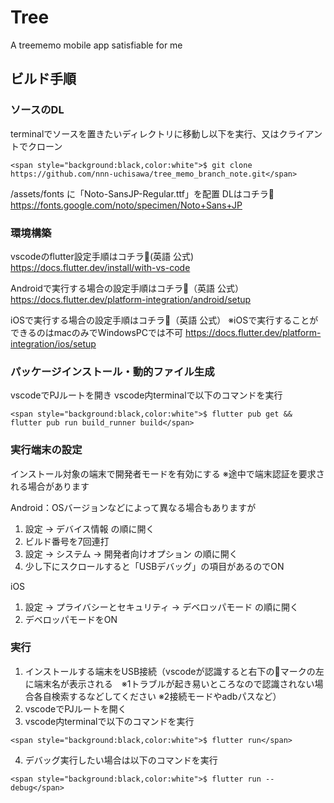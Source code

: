 # Tree

A treememo mobile app satisfiable for me

## ビルド手順

### ソースのDL

terminalでソースを置きたいディレクトリに移動し以下を実行、又はクライアントでクローン
```
<span style="background:black,color:white">$ git clone https://github.com/nnn-uchisawa/tree_memo_branch_note.git</span>
```
/assets/fonts
に「Noto-SansJP-Regular.ttf」を配置
DLはコチラ💁
https://fonts.google.com/noto/specimen/Noto+Sans+JP

### 環境構築

vscodeのflutter設定手順はコチラ💁(英語 公式)
https://docs.flutter.dev/install/with-vs-code

Androidで実行する場合の設定手順はコチラ💁（英語 公式）
https://docs.flutter.dev/platform-integration/android/setup

iOSで実行する場合の設定手順はコチラ💁（英語 公式）
※iOSで実行することができるのはmacのみでWindowsPCでは不可
https://docs.flutter.dev/platform-integration/ios/setup

### パッケージインストール・動的ファイル生成

vscodeでPJルートを開き
vscode内terminalで以下のコマンドを実行

```
<span style="background:black,color:white">$ flutter pub get && flutter pub run build_runner build</span>
```

### 実行端末の設定

インストール対象の端末で開発者モードを有効にする
※途中で端末認証を要求される場合があります

Android：OSバージョンなどによって異なる場合もありますが
1. 設定 → デバイス情報 の順に開く
2. ビルド番号を7回連打
3. 設定 → システム → 開発者向けオプション の順に開く
4. 少し下にスクロールすると「USBデバッグ」の項目があるのでON

iOS
1. 設定 → プライバシーとセキュリティ → デベロッパモード の順に開く
2. デベロッパモードをON

### 実行

1. インストールする端末をUSB接続（vscodeが認識すると右下の🔔マークの左に端末名が表示される　※1トラブルが起き易いところなので認識されない場合各自検索するなどしてください ※2接続モードやadbパスなど）
2. vscodeでPJルートを開く
3. vscode内terminalで以下のコマンドを実行

```
<span style="background:black,color:white">$ flutter run</span>
```

4. デバッグ実行したい場合は以下のコマンドを実行

```
<span style="background:black,color:white">$ flutter run --debug</span>
```
